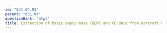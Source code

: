 ```yaml
---
id: "031.04.03"
parent: "031.04"
questionBank: "atpl"
title: Extraction of basic empty mass (BEM) and CG data from aircraft documentation
---
```

